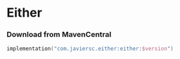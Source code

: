 # Either

### Download from MavenCentral

```kotlin
implementation("com.javiersc.either:either:$version")
```
